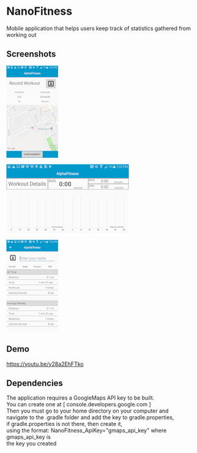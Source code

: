 # NanoFitness

 Mobile application that helps users keep track of statistics gathered from working out

## Screenshots

 ![Record Screen](./images/RecordActivity.png)
 
 ![Workout Details Screen](./images/WorkoutDetails.png)
 
 ![Profile Screen](./images/ProfileActivity.png)
 
## Demo
 
 https://youtu.be/y28a2EhFTko
 
## Dependencies

The application requires a GoogleMaps API key to be built. </br>
You can create one at [ console.developers.google.com ] </br>
Then you must go to your home directory on your computer and </br>
navigate to the .gradle folder and add the key to gradle.properties, </br>
if gradle.properties is not there, then create it,  </br>
using the format: NanoFitness_ApiKey="gmaps_api_key" where gmaps_api_key is </br>
the key you created </br>